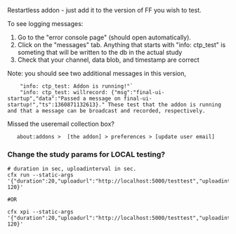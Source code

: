 Restartless addon - just add it to the version of FF you wish to test.

To see logging messages:

1. Go to the "error console page" (should open automatically).
2. Click on the "messages" tab. Anything that starts with "info: ctp_test" is someting
   that will be written to the db in the actual study
3. Check that your channel, data blob, and timestamp are correct


Note: you should see two additional messages in this version,

```
    "info: ctp_test: Addon is running!"`
    "info: ctp_test: willrecord: {"msg":"final-ui-startup","data":"Passed a message on final-ui-startup!","ts":1360871132613}." These test that the addon is running and that a message can be broadcast and recorded, respectively.
```



Missed the useremail collection box?

```
   about:addons >  [the addon] > preferences > [update user email]
```


### Change the study params for LOCAL testing?

```
# duration in sec, uploadinterval in sec.
cfx run --static-args '{"duration":20,"uploadurl":"http://localhost:5000/testtest","uploadinterval": 120}'

#OR

cfx xpi --static-args '{"duration":20,"uploadurl":"http://localhost:5000/testtest","uploadinterval": 120}'

```


